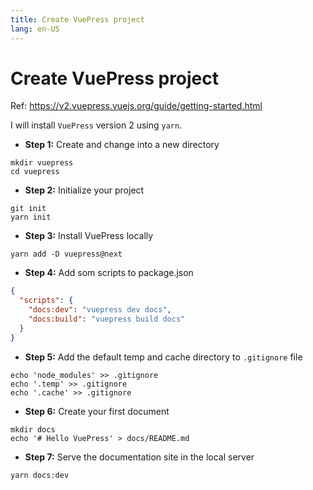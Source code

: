 ```yaml
---
title: Create VuePress project
lang: en-US
---
```


# Create VuePress project

Ref: <https://v2.vuepress.vuejs.org/guide/getting-started.html>

I will install ```VuePress``` version 2 using ```yarn```.

 - **Step 1:** Create and change into a new directory
```shell
mkdir vuepress
cd vuepress
```
 - **Step 2:** Initialize your project
```shell
git init
yarn init
```
 - **Step 3:** Install VuePress locally
```shell
yarn add -D vuepress@next
```
 - **Step 4:** Add som scripts to package.json
```json
{
  "scripts": {
    "docs:dev": "vuepress dev docs",
    "docs:build": "vuepress build docs"
  }
}
```
 - **Step 5:** Add the default temp and cache directory to ```.gitignore``` file
```shell
echo 'node_modules' >> .gitignore
echo '.temp' >> .gitignore
echo '.cache' >> .gitignore
```
 - **Step 6:** Create your first document
```shell
mkdir docs
echo '# Hello VuePress' > docs/README.md
```
 - **Step 7:** Serve the documentation site in the local server
```shell
yarn docs:dev
```